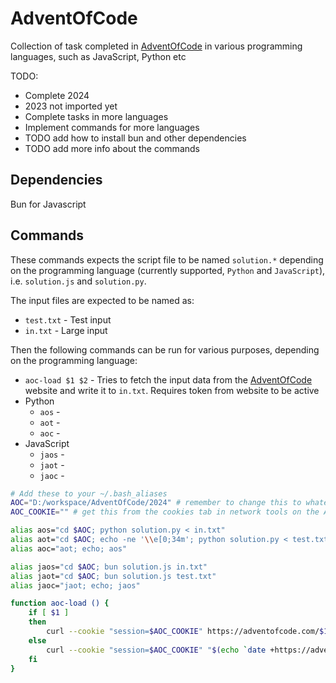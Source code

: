 # AdventOfCode

Collection of task completed in [AdventOfCode](https://adventofcode.com/) in various programming languages, such as JavaScript, Python etc

TODO: 
- Complete 2024
- 2023 not imported yet
- Complete tasks in more languages
- Implement commands for more languages
- TODO add how to install bun and other dependencies
- TODO add more info about the commands

## Dependencies

Bun for Javascript

## Commands

These commands expects the script file to be named `solution.*` depending on the programming language (currently supported, `Python` and `JavaScript`), i.e. `solution.js` and `solution.py`.

The input files are expected to be named as:
- `test.txt` - Test input
- `in.txt` - Large input

Then the following commands can be run for various purposes, depending on the programming language:
- `aoc-load $1 $2` - Tries to fetch the input data from the [AdventOfCode](https://adventofcode.com/) website and write it to `in.txt`. Requires token from website to be active
- Python
    - `aos` - 
    - `aot` - 
    - `aoc` - 
- JavaScript
    - `jaos` - 
    - `jaot` - 
    - `jaoc` - 


```bash
# Add these to your ~/.bash_aliases
AOC="D:/workspace/AdventOfCode/2024" # remember to change this to whatever your AOC directory is
AOC_COOKIE="" # get this from the cookies tab in network tools on the AOC website

alias aos="cd $AOC; python solution.py < in.txt"
alias aot="cd $AOC; echo -ne '\\e[0;34m'; python solution.py < test.txt; echo -ne '\\e[0m'"
alias aoc="aot; echo; aos"

alias jaos="cd $AOC; bun solution.js in.txt"
alias jaot="cd $AOC; bun solution.js test.txt"
alias jaoc="jaot; echo; jaos"

function aoc-load () {
    if [ $1 ]
    then
        curl --cookie "session=$AOC_COOKIE" https://adventofcode.com/$1/day/$2/input > in.txt
    else
        curl --cookie "session=$AOC_COOKIE" "$(echo `date +https://adventofcode.com/%Y/day/%d/input` | sed 's/\/0/\//g')" > in.txt
    fi
}
```